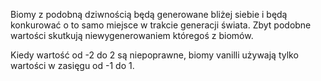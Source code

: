 Biomy z podobną dziwnością będą generowane bliżej siebie i będą konkurować o to samo miejsce w trakcie generacji świata. Zbyt podobne wartości skutkują niewygenerowaniem któregoś z biomów.

Kiedy wartość od -2 do 2 są niepoprawne, biomy vanilli używają tylko wartości w zasięgu od -1 do 1.